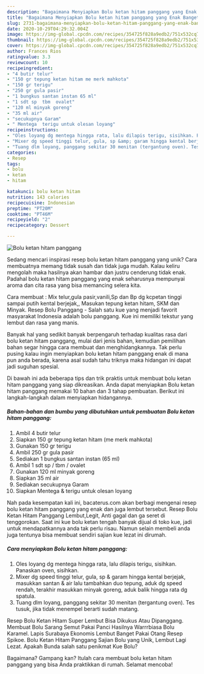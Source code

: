```yaml
---
description: "Bagaimana Menyiapkan Bolu ketan hitam panggang yang Enak Banget"
title: "Bagaimana Menyiapkan Bolu ketan hitam panggang yang Enak Banget"
slug: 2731-bagaimana-menyiapkan-bolu-ketan-hitam-panggang-yang-enak-banget
date: 2020-10-29T04:29:32.004Z
image: https://img-global.cpcdn.com/recipes/354725f828a9edb2/751x532cq70/bolu-ketan-hitam-panggang-foto-resep-utama.jpg
thumbnail: https://img-global.cpcdn.com/recipes/354725f828a9edb2/751x532cq70/bolu-ketan-hitam-panggang-foto-resep-utama.jpg
cover: https://img-global.cpcdn.com/recipes/354725f828a9edb2/751x532cq70/bolu-ketan-hitam-panggang-foto-resep-utama.jpg
author: Frances Rios
ratingvalue: 3.3
reviewcount: 10
recipeingredient:
- "4 butir telur"
- "150 gr tepung ketan hitam me merk mahkota"
- "150 gr terigu"
- "250 gr gula pasir"
- "1 bungkus santan instan 65 ml"
- "1 sdt sp  tbm  ovalet"
- "120 ml minyak goreng"
- "35 ml air"
- "secukupnya Garam"
- " Mentega  terigu untuk olesan loyang"
recipeinstructions:
- "Oles loyang dg mentega hingga rata, lalu dilapis terigu, sisihkan. Panaskan oven, sisihkan."
- "Mixer dg speed tinggi telur, gula, sp &amp; garam hingga kental berjejak, masukkan santan &amp; air lalu tambahkan duo tepung, aduk dg speed rendah, terakhir masukkan minyak goreng, aduk balik hingga rata dg spatula."
- "Tuang dlm loyang, panggang sekitar 30 menitan (tergantung oven). Tes tusuk, jika tidak menempel berarti sudah matang."
categories:
- Resep
tags:
- bolu
- ketan
- hitam

katakunci: bolu ketan hitam 
nutrition: 143 calories
recipecuisine: Indonesian
preptime: "PT20M"
cooktime: "PT46M"
recipeyield: "2"
recipecategory: Dessert

---
```



![Bolu ketan hitam panggang](https://img-global.cpcdn.com/recipes/354725f828a9edb2/751x532cq70/bolu-ketan-hitam-panggang-foto-resep-utama.jpg)

Sedang mencari inspirasi resep bolu ketan hitam panggang yang unik? Cara membuatnya memang tidak susah dan tidak juga mudah. Kalau keliru mengolah maka hasilnya akan hambar dan justru cenderung tidak enak. Padahal bolu ketan hitam panggang yang enak seharusnya mempunyai aroma dan cita rasa yang bisa memancing selera kita.

Cara membuat : Mix telur,gula pasir,vanili,Sp dan Bp dg kcpetan tinggi sampai putih kental berjejak,, Masukan tepung ketan hitam, SKM dan Minyak. Resep Bolu Panggang - Salah satu kue yang menjadi favorit masyarakat Indonesia adalah bolu panggang. Kue ini memiliki tekstur yang lembut dan rasa yang manis.

Banyak hal yang sedikit banyak berpengaruh terhadap kualitas rasa dari bolu ketan hitam panggang, mulai dari jenis bahan, kemudian pemilihan bahan segar hingga cara membuat dan menghidangkannya. Tak perlu pusing kalau ingin menyiapkan bolu ketan hitam panggang enak di mana pun anda berada, karena asal sudah tahu triknya maka hidangan ini dapat jadi suguhan spesial.


Di bawah ini ada beberapa tips dan trik praktis untuk membuat bolu ketan hitam panggang yang siap dikreasikan. Anda dapat menyiapkan Bolu ketan hitam panggang memakai 10 bahan dan 3 tahap pembuatan. Berikut ini langkah-langkah dalam menyiapkan hidangannya.

<!--inarticleads1-->

##### Bahan-bahan dan bumbu yang dibutuhkan untuk pembuatan Bolu ketan hitam panggang:

1. Ambil 4 butir telur
1. Siapkan 150 gr tepung ketan hitam (me merk mahkota)
1. Gunakan 150 gr terigu
1. Ambil 250 gr gula pasir
1. Sediakan 1 bungkus santan instan (65 ml)
1. Ambil 1 sdt sp / tbm / ovalet
1. Gunakan 120 ml minyak goreng
1. Siapkan 35 ml air
1. Sediakan secukupnya Garam
1. Siapkan  Mentega &amp; terigu untuk olesan loyang


Nah pada kesempatan kali ini, bacaterus.com akan berbagi mengenai resep bolu ketan hitam panggang yang enak dan juga lembut tersebut. Resep Bolu Ketan Hitam Panggang Lembut,Legit, Anti gagal dan ga seret di tenggorokan. Saat ini kue bolu ketan tengah banyak dijual di toko kue, jadi untuk mendapatkannya anda tak perlu risau. Namun selain membeli anda juga tentunya bisa membuat sendiri sajian kue lezat ini dirumah. 

<!--inarticleads2-->

##### Cara menyiapkan Bolu ketan hitam panggang:

1. Oles loyang dg mentega hingga rata, lalu dilapis terigu, sisihkan. Panaskan oven, sisihkan.
1. Mixer dg speed tinggi telur, gula, sp &amp; garam hingga kental berjejak, masukkan santan &amp; air lalu tambahkan duo tepung, aduk dg speed rendah, terakhir masukkan minyak goreng, aduk balik hingga rata dg spatula.
1. Tuang dlm loyang, panggang sekitar 30 menitan (tergantung oven). Tes tusuk, jika tidak menempel berarti sudah matang.


Resep Bolu Ketan Hitam Super Lembut Bisa Dikukus Atau Dipanggang. Membuat Bolu Sarang Semut Pakai Panci Hasilnya Warrrbiasa Bolu Karamel. Lapis Surabaya Ekonomis Lembut Banget Pakai Otang Resep Spikoe. Bolu Ketan Hitam Panggang Sajian Bolu yang Unik, Lembut Lagi Lezat. Apakah Bunda salah satu penikmat Kue Bolu? 

Bagaimana? Gampang kan? Itulah cara membuat bolu ketan hitam panggang yang bisa Anda praktikkan di rumah. Selamat mencoba!
